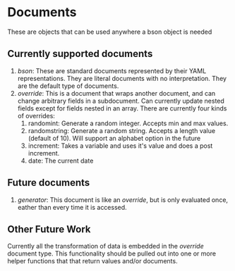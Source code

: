 Documents
=========

These are objects that can be used anywhere a bson object is needed

Currently supported documents
-----------------------------

1. _bson_: These are standard documents represented by their YAML
   representations. They are literal documents with no
   interpretation. They are the default type of documents.
2. _override_: This is a document that wraps another document,
   and can change arbitrary fields in a subdocument. Can currently
   update nested fields except for fields nested in an array. There
   are currently four kinds of overrides:
   1. randomint: Generate a random integer. Accepts min and max
      values.
   2. randomstring: Generate a random string. Accepts a length value
      (default of 10). Will support an alphabet option in the future
   3. increment: Takes a variable and uses it's value and does a post
     increment.
   4. date: The current date

Future documents
----------------

1. _generator_: This document is like an _override_, but is only
   evaluated once, eather than every time it is accessed.

Other Future Work
-----------------

Currently all the transformation of data is embedded in the _override_
document type. This functionality should be pulled out into one or
more helper functions that that return values and/or documents.
